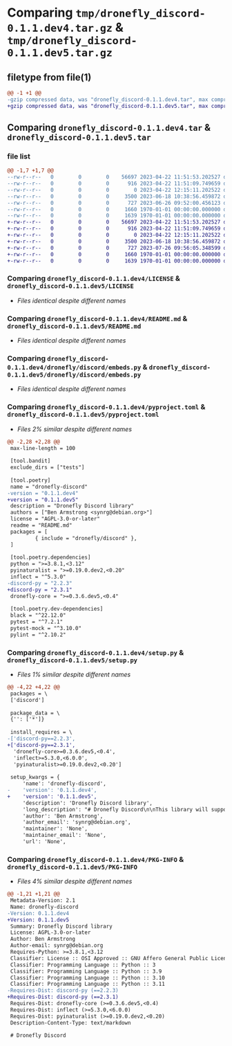 # Comparing `tmp/dronefly_discord-0.1.1.dev4.tar.gz` & `tmp/dronefly_discord-0.1.1.dev5.tar.gz`

## filetype from file(1)

```diff
@@ -1 +1 @@
-gzip compressed data, was "dronefly_discord-0.1.1.dev4.tar", max compression
+gzip compressed data, was "dronefly_discord-0.1.1.dev5.tar", max compression
```

## Comparing `dronefly_discord-0.1.1.dev4.tar` & `dronefly_discord-0.1.1.dev5.tar`

### file list

```diff
@@ -1,7 +1,7 @@
--rw-r--r--   0        0        0    56697 2023-04-22 11:51:53.202527 dronefly_discord-0.1.1.dev4/LICENSE
--rw-r--r--   0        0        0      916 2023-04-22 11:51:09.749659 dronefly_discord-0.1.1.dev4/README.md
--rw-r--r--   0        0        0        0 2023-04-22 12:15:11.202522 dronefly_discord-0.1.1.dev4/dronefly/discord/__init__.py
--rw-r--r--   0        0        0     3500 2023-06-18 10:38:56.459872 dronefly_discord-0.1.1.dev4/dronefly/discord/embeds.py
--rw-r--r--   0        0        0      727 2023-06-26 09:52:00.456123 dronefly_discord-0.1.1.dev4/pyproject.toml
--rw-r--r--   0        0        0     1660 1970-01-01 00:00:00.000000 dronefly_discord-0.1.1.dev4/setup.py
--rw-r--r--   0        0        0     1639 1970-01-01 00:00:00.000000 dronefly_discord-0.1.1.dev4/PKG-INFO
+-rw-r--r--   0        0        0    56697 2023-04-22 11:51:53.202527 dronefly_discord-0.1.1.dev5/LICENSE
+-rw-r--r--   0        0        0      916 2023-04-22 11:51:09.749659 dronefly_discord-0.1.1.dev5/README.md
+-rw-r--r--   0        0        0        0 2023-04-22 12:15:11.202522 dronefly_discord-0.1.1.dev5/dronefly/discord/__init__.py
+-rw-r--r--   0        0        0     3500 2023-06-18 10:38:56.459872 dronefly_discord-0.1.1.dev5/dronefly/discord/embeds.py
+-rw-r--r--   0        0        0      727 2023-07-26 09:56:05.348599 dronefly_discord-0.1.1.dev5/pyproject.toml
+-rw-r--r--   0        0        0     1660 1970-01-01 00:00:00.000000 dronefly_discord-0.1.1.dev5/setup.py
+-rw-r--r--   0        0        0     1639 1970-01-01 00:00:00.000000 dronefly_discord-0.1.1.dev5/PKG-INFO
```

### Comparing `dronefly_discord-0.1.1.dev4/LICENSE` & `dronefly_discord-0.1.1.dev5/LICENSE`

 * *Files identical despite different names*

### Comparing `dronefly_discord-0.1.1.dev4/README.md` & `dronefly_discord-0.1.1.dev5/README.md`

 * *Files identical despite different names*

### Comparing `dronefly_discord-0.1.1.dev4/dronefly/discord/embeds.py` & `dronefly_discord-0.1.1.dev5/dronefly/discord/embeds.py`

 * *Files identical despite different names*

### Comparing `dronefly_discord-0.1.1.dev4/pyproject.toml` & `dronefly_discord-0.1.1.dev5/pyproject.toml`

 * *Files 2% similar despite different names*

```diff
@@ -2,28 +2,28 @@
 max-line-length = 100
 
 [tool.bandit]
 exclude_dirs = ["tests"]
 
 [tool.poetry]
 name = "dronefly-discord"
-version = "0.1.1.dev4"
+version = "0.1.1.dev5"
 description = "Dronefly Discord library"
 authors = ["Ben Armstrong <synrg@debian.org>"]
 license = "AGPL-3.0-or-later"
 readme = "README.md"
 packages = [
         { include = "dronefly/discord" },
 ]
 
 [tool.poetry.dependencies]
 python = ">=3.8.1,<3.12"
 pyinaturalist = ">=0.19.0.dev2,<0.20"
 inflect = "^5.3.0"
-discord-py = "2.2.3"
+discord-py = "2.3.1"
 dronefly-core = ">=0.3.6.dev5,<0.4"
 
 [tool.poetry.dev-dependencies]
 black = "^22.12.0"
 pytest = "^7.2.1"
 pytest-mock = "^3.10.0"
 pylint = "^2.10.2"
```

### Comparing `dronefly_discord-0.1.1.dev4/setup.py` & `dronefly_discord-0.1.1.dev5/setup.py`

 * *Files 1% similar despite different names*

```diff
@@ -4,22 +4,22 @@
 packages = \
 ['discord']
 
 package_data = \
 {'': ['*']}
 
 install_requires = \
-['discord-py==2.2.3',
+['discord-py==2.3.1',
  'dronefly-core>=0.3.6.dev5,<0.4',
  'inflect>=5.3.0,<6.0.0',
  'pyinaturalist>=0.19.0.dev2,<0.20']
 
 setup_kwargs = {
     'name': 'dronefly-discord',
-    'version': '0.1.1.dev4',
+    'version': '0.1.1.dev5',
     'description': 'Dronefly Discord library',
     'long_description': "# Dronefly Discord\n\nThis library will support writing Discord cogs based on\n[dronefly-core](https://github.com/dronefly-garden/dronefly-core). It is\nderived from the Discord-specific code extracted from the original\n[Dronefly](https://dronefly.readthedocs.io) bot codebase. We aim to keep\nthe library general enough to work with any bot based on\n[discord.py](https://discordpy.readthedocs.io), as well as on bots using\nthe [Red-DiscordBot](https://docs.discord.red) framework.\n\n# Related packages\n\n## Dronefly core\n\nThe [dronefly-core](https://github.com/dronefly-garden/dronefly-core)\npackage is an incomplete rewrite of [Dronefly](https://dronefly.readthedocs.io/)\nDiscord bot's core components.\n\n## Dronefly Discord bot\n\nDronefly Discord bot brings [iNaturalist](https://www.inaturalist.org) taxa,\nobservations, and other data from the site into conversations on the\n[Discord](https://discord.com) chat platform.\n",
     'author': 'Ben Armstrong',
     'author_email': 'synrg@debian.org',
     'maintainer': 'None',
     'maintainer_email': 'None',
     'url': 'None',
```

### Comparing `dronefly_discord-0.1.1.dev4/PKG-INFO` & `dronefly_discord-0.1.1.dev5/PKG-INFO`

 * *Files 4% similar despite different names*

```diff
@@ -1,21 +1,21 @@
 Metadata-Version: 2.1
 Name: dronefly-discord
-Version: 0.1.1.dev4
+Version: 0.1.1.dev5
 Summary: Dronefly Discord library
 License: AGPL-3.0-or-later
 Author: Ben Armstrong
 Author-email: synrg@debian.org
 Requires-Python: >=3.8.1,<3.12
 Classifier: License :: OSI Approved :: GNU Affero General Public License v3 or later (AGPLv3+)
 Classifier: Programming Language :: Python :: 3
 Classifier: Programming Language :: Python :: 3.9
 Classifier: Programming Language :: Python :: 3.10
 Classifier: Programming Language :: Python :: 3.11
-Requires-Dist: discord-py (==2.2.3)
+Requires-Dist: discord-py (==2.3.1)
 Requires-Dist: dronefly-core (>=0.3.6.dev5,<0.4)
 Requires-Dist: inflect (>=5.3.0,<6.0.0)
 Requires-Dist: pyinaturalist (>=0.19.0.dev2,<0.20)
 Description-Content-Type: text/markdown
 
 # Dronefly Discord
```

